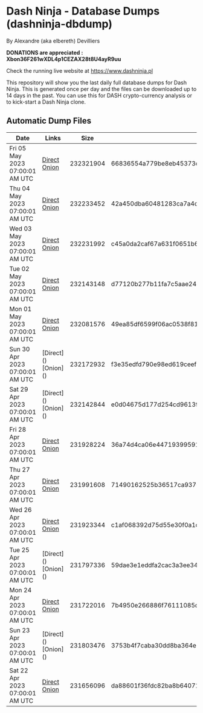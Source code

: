 # Dash Ninja - Database Dumps (dashninja-dbdump)
By Alexandre (aka elbereth) Devilliers

**DONATIONS are appreciated : Xbon36F261wXDL4p1CEZAX28t8U4ayR9uu**

Check the running live website at https://www.dashninja.pl

This repository will show you the last daily full database dumps for Dash Ninja. This is generated once per day and the files can be downloaded up to 14 days in the past.
You can use this for DASH crypto-currency analysis or to kick-start a Dash Ninja clone.


## Automatic Dump Files
| Date | Links | Size | SHA256 |
|--|--|--|--|
| Fri 05 May 2023 07:00:01 AM UTC | [Direct](https://oshi.at/fHhh) [Onion](http://5ety7tpkim5me6eszuwcje7bmy25pbtrjtue7zkqqgziljwqy3rrikqd.onion/fHhh) | 232321904 | 66836554a779be8eb45373d58edb1d3896a9751686c7053413105176a6adaf4f | 
| Thu 04 May 2023 07:00:01 AM UTC | [Direct](https://oshi.at/dwzW) [Onion](http://5ety7tpkim5me6eszuwcje7bmy25pbtrjtue7zkqqgziljwqy3rrikqd.onion/dwzW) | 232233452 | 42a450dba60481283ca7a4d1ec1db00ebb4476544e7c80dd4bbbee41e26e414d | 
| Wed 03 May 2023 07:00:01 AM UTC | [Direct](<html>) [Onion]() | 232231992 | c45a0da2caf67a631f0651b6974385ffd4535fa9be95c6eafa0e4e4050d36a4f | 
| Tue 02 May 2023 07:00:01 AM UTC | [Direct](<html>) [Onion]() | 232143148 | d77120b277b11fa7c5aae248195b88b95b8a5e4353db73bd17b1da0140dbf8d9 | 
| Mon 01 May 2023 07:00:01 AM UTC | [Direct](<html>) [Onion]() | 232081576 | 49ea85df6599f06ac0538f81bd3a92be5e70de0a659c2f986b88a58da03ed234 | 
| Sun 30 Apr 2023 07:00:01 AM UTC | [Direct](</body></html>) [Onion](</body></html>) | 232172932 | f3e35edfd790e98ed619ceef1349d642fa8782630870b545440c2beaac32ebbb | 
| Sat 29 Apr 2023 07:00:01 AM UTC | [Direct](</body></html>) [Onion](</body></html>) | 232142844 | e0d04675d177d254cd961393e00d5640c28796eaec1ac5cb0107d47cbd8e4d8e | 
| Fri 28 Apr 2023 07:00:01 AM UTC | [Direct](https://oshi.at/Buwg) [Onion](http://5ety7tpkim5me6eszuwcje7bmy25pbtrjtue7zkqqgziljwqy3rrikqd.onion/Buwg) | 231928224 | 36a74d4ca06e447193995915ff12909e3be9bac8f42dee232c61083205c1de23 | 
| Thu 27 Apr 2023 07:00:01 AM UTC | [Direct](https://oshi.at/Nxfh) [Onion](http://5ety7tpkim5me6eszuwcje7bmy25pbtrjtue7zkqqgziljwqy3rrikqd.onion/Nxfh) | 231991608 | 71490162525b36517ca9370e14c2242bc954a5876084a1c6a715cff8eeb1bd93 | 
| Wed 26 Apr 2023 07:00:01 AM UTC | [Direct](https://oshi.at/qozp) [Onion](http://5ety7tpkim5me6eszuwcje7bmy25pbtrjtue7zkqqgziljwqy3rrikqd.onion/qozp) | 231923344 | c1af068392d75d55e30f0a1c19c4da953daea40bf0d60a7aba795f69b56193cb | 
| Tue 25 Apr 2023 07:00:01 AM UTC | [Direct](</body></html>) [Onion](</body></html>) | 231797336 | 59dae3e1eddfa2cac3a3ee34cb56e934f93d2da0720c1ae1c8f4a077b41ab3f9 | 
| Mon 24 Apr 2023 07:00:01 AM UTC | [Direct](https://oshi.at/FyMY) [Onion](http://5ety7tpkim5me6eszuwcje7bmy25pbtrjtue7zkqqgziljwqy3rrikqd.onion/FyMY) | 231722016 | 7b4950e266886f76111085d912c34dca641529d7ed8c164390b3a9b45b347d2f | 
| Sun 23 Apr 2023 07:00:01 AM UTC | [Direct](</body></html>) [Onion](</body></html>) | 231803476 | 3753b4f7caba30dd8ba364e5ccc5292b55b7a706179a83cae1c397958c151e93 | 
| Sat 22 Apr 2023 07:00:01 AM UTC | [Direct](https://oshi.at/Egbe) [Onion](http://5ety7tpkim5me6eszuwcje7bmy25pbtrjtue7zkqqgziljwqy3rrikqd.onion/Egbe) | 231656096 | da88601f36fdc82ba8b640711c80bbc7499246b386e9dfec5fe64a17bed0bc20 | 
